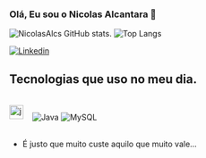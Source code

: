 
### Olá, Eu sou o Nicolas Alcantara 🤙
![NicolasAlcs GitHub stats](https://github-readme-stats.vercel.app/api?username=NicolasAlcs&show_icons=true&theme=tokyonight). ![Top Langs](https://github-readme-stats.vercel.app/api/top-langs/?username=NicolasAlcs&layout=compact)

[![Linkedin](https://img.shields.io/badge/LinkedIn-0077B5?style=for-the-badge&logo=linkedin&logoColor=white)](https://www.linkedin.com/in/nicolas-sampaio-675391292/)

## Tecnologias que uso no meu dia.

<div style="display: inline_block"><br>
    <img src="https://cdn.jsdelivr.net/gh/devicons/devicon/icons/java/java-original.svg" height="25" alt="java logo"  />
    <img width="8" />
    <img align="center" alt="Java" src="https://img.shields.io/badge/Java-ED8B00?style=for-the-badge&logo=openjdk&logoColor=white"/>
    <img align="center" alt="MySQL" src="https://img.shields.io/badge/MySQL-00000F?style=for-the-badge&logo=mysql&logoColor=white"/>
</div><br>


 - É justo que muito custe aquilo que muito vale...

